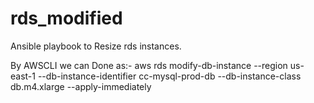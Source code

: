 # rds_modified
Ansible playbook to Resize rds instances.

By AWSCLI we can Done as:-
aws rds modify-db-instance
	--region us-east-1
	--db-instance-identifier cc-mysql-prod-db
	--db-instance-class db.m4.xlarge
	--apply-immediately
